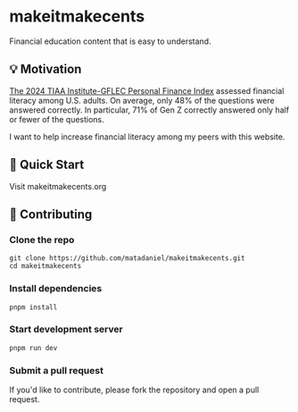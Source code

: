 # makeitmakecents

Financial education content that is easy to understand.

## 💡 Motivation

[The 2024 TIAA Institute-GFLEC Personal Finance Index](https://gflec.org/wp-content/uploads/2024/04/TIAA_GFLEC_Report_PFin_April2024_07.pdf)
assessed financial literacy among U.S. adults.
On average, only 48% of the questions were answered correctly.
In particular, 71% of Gen Z correctly answered only half or fewer of the questions.

I want to help increase financial literacy among my peers with this website.

## 🚀 Quick Start

Visit makeitmakecents.org

## 🤝 Contributing

### Clone the repo

```shell
git clone https://github.com/matadaniel/makeitmakecents.git
cd makeitmakecents
```

### Install dependencies

```shell
pnpm install
```

### Start development server

```shell
pnpm run dev
```

### Submit a pull request

If you'd like to contribute, please fork the repository and open a pull request.
